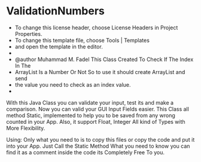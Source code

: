 # ValidationNumbers

 * To change this license header, choose License Headers in Project Properties.
 * To change this template file, choose Tools | Templates
 * and open the template in the editor.
 *
 * @author Muhammad M. Fadel This Class Created To Check If The Index In The
 * ArrayList Is a Number Or Not So to use it should create ArrayList and send
 * the value you need to check as an index value.
 *
 With this Java Class you can validate your input, test its and make a comparison.
 Now you can valid your GUI Input Fields easier.
 This Class all method Static, implemented to help you to be saved from any wrong counted in your App.
 Also, it support Float, Integer All kind of Types with More Flexibility.

Using: Only what you need to is to copy this files or copy the code and put it into your App.
        Just Call the Static Method What you need to know you can find it as a comment inside the code its Completely Free To you.
